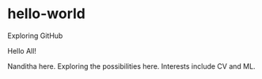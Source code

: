 # hello-world
Exploring GitHub

Hello All!

Nanditha here. Exploring the possibilities here. Interests include CV and ML.
